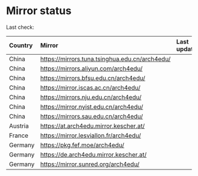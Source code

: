 <script src="./time.js"></script>
# Mirror status
Last check: <script type="text/javascript">localize(1700115830.751577);</script>

|Country|Mirror|Last update|
|:------|:-----|:----------|
|China|https://mirrors.tuna.tsinghua.edu.cn/arch4edu/|<script type="text/javascript">localize(1700072986);</script>|
|China|https://mirrors.aliyun.com/arch4edu/|<script type="text/javascript">localize(1700072986);</script>|
|China|https://mirrors.bfsu.edu.cn/arch4edu/|<script type="text/javascript">localize(1700072986);</script>|
|China|https://mirror.iscas.ac.cn/arch4edu/|<script type="text/javascript">localize(1700072986);</script>|
|China|https://mirrors.nju.edu.cn/arch4edu/|<script type="text/javascript">localize(1700072986);</script>|
|China|https://mirror.nyist.edu.cn/arch4edu/|<script type="text/javascript">localize(1700072986);</script>|
|China|https://mirrors.sau.edu.cn/arch4edu/|<script type="text/javascript">localize(1700072986);</script>|
|Austria|https://at.arch4edu.mirror.kescher.at/|<script type="text/javascript">localize(1700072986);</script>|
|France|https://mirror.lesviallon.fr/arch4edu/|<script type="text/javascript">localize(1700072986);</script>|
|Germany|https://pkg.fef.moe/arch4edu/|<script type="text/javascript">localize(1700072986);</script>|
|Germany|https://de.arch4edu.mirror.kescher.at/|<script type="text/javascript">localize(1700072986);</script>|
|Germany|https://mirror.sunred.org/arch4edu/|<script type="text/javascript">localize(1700072986);</script>|

<script src="./tablefilter/tablefilter.js"></script>
<script src="./table.js"></script>